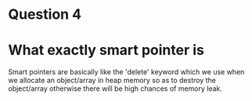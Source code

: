 # Question 4
# What exactly smart pointer is
Smart pointers are basically like the 'delete' keyword which we use when we allocate an object/array in heap memory 
so as to destroy the object/array otherwise there will be high chances of memory leak.
